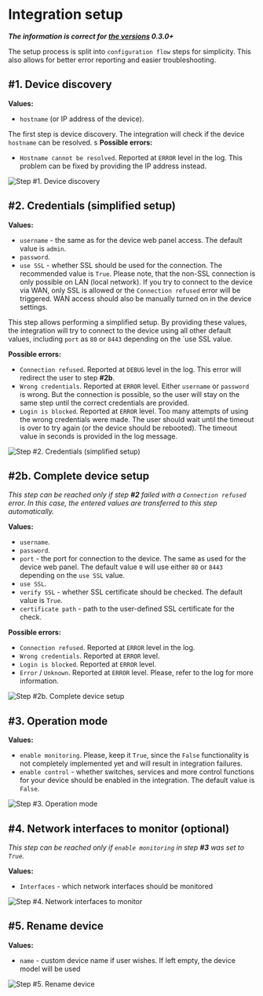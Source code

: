 # Integration setup

***The information is correct for [the versions](https://github.com/Vaskivskyi/ha-asusrouter/releases) 0.3.0+***

The setup process is split into `configuration flow` steps for simplicity. This also allows for better error reporting and easier troubleshooting.

## #1. Device discovery

**Values:**
- `hostname` (or IP address of the device).

The first step is device discovery. The integration will check if the device `hostname` can be resolved.
s
**Possible errors:**
- `Hostname cannot be resolved`. Reported at `ERROR` level in the log. This problem can be fixed by providing the IP address instead.

![Step #1. Device discovery](Fig-Setup/Step-1.png)

## #2. Credentials (simplified setup)

**Values:**
- `username` - the same as for the device web panel access. The default value is `admin`.
- `password`.
- `use SSL` - whether SSL should be used for the connection. The recommended value is `True`. Please note, that the non-SSL connection is only possible on LAN (local network). If you try to connect to the device via WAN, only SSL is allowed or the `Connection refused` error will be triggered. WAN access should also be manually turned on in the device settings.

This step allows performing a simplified setup. By providing these values, the integration will try to connect to the device using all other default values, including `port` as `80` or `8443` depending on the `use SSL value.

**Possible errors:**
- `Connection refused`. Reported at `DEBUG` level in the log. This error will redirect the user to step **#2b**.
- `Wrong credentials`. Reported at `ERROR` level. Either `username` or `password` is wrong. But the connection is possible, so the user will stay on the same step until the correct credentials are provided.
- `Login is blocked`. Reported at `ERROR` level. Too many attempts of using the wrong credentials were made. The user should wait until the timeout is over to try again (or the device should be rebooted). The timeout value in seconds is provided in the log message.

![Step #2. Credentials (simplified setup)](Fig-Setup/Step-2.png)

## #2b. Complete device setup

*This step can be reached only if step **#2** failed with a `Connection refused` error. In this case, the entered values are transferred to this step automatically.*

**Values:**
- `username`.
- `password`.
- `port` - the port for connection to the device. The same as used for the device web panel. The default value `0` will use either `80` or `8443` depending on the `use SSL` value.
- `use SSL`.
- `verify SSL` - whether SSL certificate should be checked. The default value is `True`.
- `certificate path` - path to the user-defined SSL certificate for the check.

**Possible errors:**
- `Connection refused`. Reported at `ERROR` level in the log.
- `Wrong credentials`. Reported at `ERROR` level.
- `Login is blocked`. Reported at `ERROR` level.
- `Error` / `Unknown`. Reported at `ERROR` level. Please, refer to the log for more information.

![Step #2b. Complete device setup](Fig-Setup/Step-2b.png)

## #3. Operation mode

**Values:**
- `enable monitoring`. Please, keep it `True`, since the `False` functionality is not completely implemented yet and will result in integration failures.
- `enable control` - whether switches, services and more control functions for your device should be enabled in the integration. The default value is `False`.

![Step #3. Operation mode](Fig-Setup/Step-3.png)

## #4. Network interfaces to monitor (optional)

*This step can be reached only if `enable monitoring` in step **#3** was set to `True`.*

**Values:**
- `Interfaces` - which network interfaces should be monitored

![Step #4. Network interfaces to monitor](Fig-Setup/Step-4.png)

## #5. Rename device

**Values:**
- `name` - custom device name if user wishes. If left empty, the device model will be used

![Step #5. Rename device](Fig-Setup/Step-5.png)


